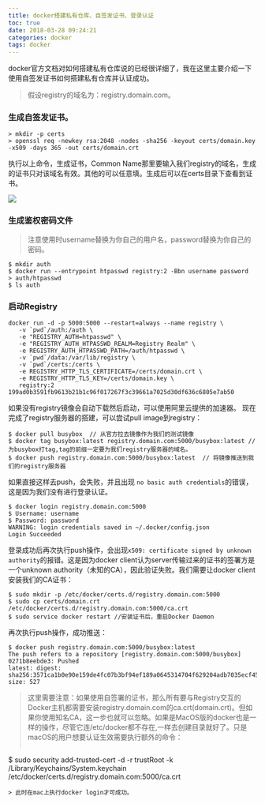 ```yaml
---
title: docker搭建私有仓库、自签发证书、登录认证
toc: true
date: 2018-03-28 09:24:21
categories: docker
tags: docker
---
```


docker官方文档对如何搭建私有仓库说的已经很详细了，我在这里主要介绍一下使用自签发证书如何搭建私有仓库并认证成功。

>假设registry的域名为：registry.domain.com。

### 生成自签发证书。

```
> mkdir -p certs
> openssl req -newkey rsa:2048 -nodes -sha256 -keyout certs/domain.key -x509 -days 365 -out certs/domain.crt
```
执行以上命令，生成证书，Common Name那里要输入我们registry的域名，生成的证书只对该域名有效。其他的可以任意填。生成后可以在certs目录下查看到证书。

![](/../images/openssl.png)

### 生成鉴权密码文件

> 注意使用时username替换为你自己的用户名，password替换为你自己的密码。
```
$ mkdir auth
$ docker run --entrypoint htpasswd registry:2 -Bbn username password  > auth/htpasswd
$ ls auth
```
### 启动Registry

```
docker run -d -p 5000:5000 --restart=always --name registry \
   -v `pwd`/auth:/auth \
   -e "REGISTRY_AUTH=htpasswd" \
   -e "REGISTRY_AUTH_HTPASSWD_REALM=Registry Realm" \
   -e REGISTRY_AUTH_HTPASSWD_PATH=/auth/htpasswd \
   -v `pwd`/data:/var/lib/registry \
   -v `pwd`/certs:/certs \
   -e REGISTRY_HTTP_TLS_CERTIFICATE=/certs/domain.crt \
   -e REGISTRY_HTTP_TLS_KEY=/certs/domain.key \
   registry:2
199ad0b3591fb9613b21b1c96f017267f3c39661a7025d30df636c6805e7ab50
```
如果没有registry镜像会自动下载然后启动，可以使用阿里云提供的加速器。
现在完成了registry服务器的搭建，可以尝试pull image到registry：
```
$ docker pull busybox  // 从官方拉去镜像作为我们的测试镜像
$ docker tag busybox:latest registry.domain.com:5000/busybox:latest // 为busybox打tag,tag的前缀一定要为我们registry服务器的域名。
$ docker push registry.domain.com:5000/busybox:latest  // 将镜像推送到我们的registry服务器
```
如果直接这样去push，会失败，并且出现 ``no basic auth credentials``的错误，这是因为我们没有进行登录认证。
```
$ docker login registry.domain.com:5000
$ Username: username
$ Password: password
WARNING: login credentials saved in ~/.docker/config.json
Login Succeeded
```
登录成功后再次执行push操作，会出现``x509: certificate signed by unknown authority``的报错。这是因为docker client认为server传输过来的证书的签署方是一个unknown authority（未知的CA），因此验证失败。我们需要让docker client安装我们的CA证书：
```
$ sudo mkdir -p /etc/docker/certs.d/registry.domain.com:5000
$ sudo cp certs/domain.crt /etc/docker/certs.d/registry.domain.com:5000/ca.crt
$ sudo service docker restart //安装证书后，重启Docker Daemon
```
再次执行push操作，成功推送：
```
$ docker push registry.domain.com:5000/busybox:latest
The push refers to a repository [registry.domain.com:5000/busybox]
0271b8eebde3: Pushed
latest: digest: sha256:3571ca1b0e90e159de4fc07b3bf94ef189a0645314704f629204adb7035ecf45 size: 527
```
> 这里需要注意：如果使用自签署的证书，那么所有要与Registry交互的Docker主机都需要安装registry.domain.com的ca.crt(domain.crt)。但如果你使用知名CA，这一步也就可以忽略。如果是MacOS版的docker也是一样的操作，尽管它连/etc/docker都不存在,一样去创建目录就好了。只是macOS的用户想要认证生效需要执行额外的命令：
>```
$ sudo security add-trusted-cert -d -r trustRoot -k /Library/Keychains/System.keychain /etc/docker/certs.d/registry.domain.com:5000/ca.crt
```
> 此时在mac上执行docker login才可成功。